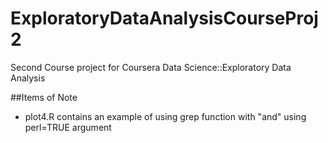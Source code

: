 # ExploratoryDataAnalysisCourseProj2
Second Course project for Coursera Data Science::Exploratory Data Analysis

##Items of Note  
* plot4.R contains an example of using grep function with "and" using perl=TRUE argument

